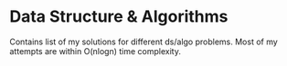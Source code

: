 # Data Structure & Algorithms
Contains list of my solutions for different ds/algo problems.
Most of my attempts are within O(nlogn) time complexity.